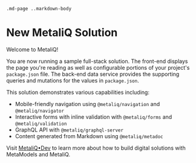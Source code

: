 `.md-page ..markdown-body`

# New MetaliQ Solution

Welcome to MetaliQ!

You are now running a sample full-stack solution. 
The front-end displays the page you're reading as well as configurable portions of your project's `package.json` file. 
The back-end data service provides the supporting queries and mutations for the values in `package.json`.

This solution demonstrates various capabilities including:

* Mobile-friendly navigation using `@metaliq/navigation` and `@metaliq/navigator`
* Interactive forms with inline validation with `@metaliq/forms` and `@metaliq/validation`
* GraphQL API with `@metaliq/graphql-server`
* Content generated from Markdown using `@metaliq/metadoc`

Visit <a href="https://metaliq.dev/guide/intro" target="_blank">MetaliQ•Dev</a> to learn more about how to build digital solutions with MetaModels and MetaliQ.
